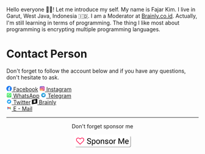 Hello everyone 👋🏻! Let me introduce my self. My name is Fajar Kim. I live in Garut, West Java, Indonesia 🇮🇩. I am a Moderator at [Brainly.co.id](https://brainly.co.id/). Actually, I'm still learning in terms of programming. The thing I like most about programming is encrypting multiple programming languages. 

# Contact Person
Don't forget to follow the account below and if you have any questions, don't hesitate to ask.
<div align="left">
  <a href="https://www.facebook.com/profile.php?id=100071979099290"><img src="https://raw.githubusercontent.com/FajarKim/FajarKim/master/images/facebook_logo.png" width="14"> Facebook</a>
  <a href="https://www.instagram.com/fajarkim_"><img src="https://raw.githubusercontent.com/FajarKim/FajarKim/master/images/instagram_logo.png" width="14"> Instagram</a>
</div>


<div align="left">
  <a href="https://wa.me/6285659850910?text=Hi"><img src="https://raw.githubusercontent.com/FajarKim/FajarKim/master/images/whatsapp_logo.png" width="14"> WhatsApp</a>
  <a href="https://t.me/FajarThea"><img src="https://raw.githubusercontent.com/FajarKim/FajarKim/master/images/telegram_logo.png" width="14"> Telegram</a>
</div>

<div align="left">
  <a href="https://www.twitter.com/fajarkim_"><img src="https://raw.githubusercontent.com/FajarKim/FajarKim/master/images/twitter_logo.png" width="14"> Twitter</a>
  <a href="https://brainly.co.id/profil/FajarKim-32153154"><img src="https://raw.githubusercontent.com/FajarKim/FajarKim/master/images/brainly_logo.png" width="14"> Brainly</a>
</div>

<div align="left">
  <a href="mailto:fajarrkim@gmail.com"><img src="https://raw.githubusercontent.com/FajarKim/FajarKim/master/images/gmail_logo.png" width="14"> E - Mail</a>
</div>

<hr size="0.01px">
<div align="center">
Don't forget sponsor me

  <a href="https://github.com/sponsors/FajarKim/"><img src="https://raw.githubusercontent.com/FajarKim/FajarKim/master/images/sponsor_button.png" width="150"></a>
</div>